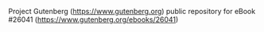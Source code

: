 Project Gutenberg (https://www.gutenberg.org) public repository for eBook #26041 (https://www.gutenberg.org/ebooks/26041)
